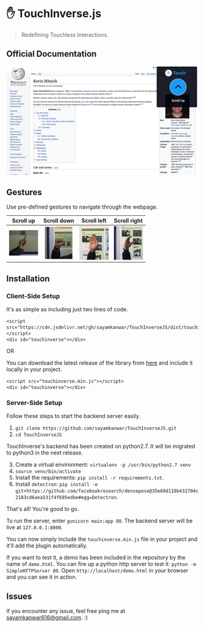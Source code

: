 # ✋ TouchInverse.js
> Redefining Touchless Interactions.

## Official Documentation

![wiki](./docs/wiki.jpg)

## Gestures

Use pre-defined gestures to navigate through the webpage.

Scroll up            |  Scroll down           |    Scroll left        |    Scroll right
:-------------------------:|:-------------------------:|:-------------------------:|:-------------------------:
![scroll_up](./docs/gesture_samples/scroll_up.jpeg)  |  ![scroll_down](./docs/gesture_samples/scroll_down.jpeg) | ![scroll_left](./docs/gesture_samples/scroll_left.jpeg) | ![scroll_right](./docs/gesture_samples/scroll_right.jpeg)


## Installation

### Client-Side Setup

It's as simple as including just two lines of code.

    <script src="https://cdn.jsdelivr.net/gh/sayamkanwar/TouchInverseJS/dist/touchinverse.min.js"></script>
    <div id="touchinverse"></div>

OR

You can download the latest release of the library from [here](https://cdn.jsdelivr.net/gh/sayamkanwar/TouchInverseJS/dist/touchinverse.min.js) and include it locally in your project.

    <script src="touchinverse.min.js"></script>
    <div id="touchinverse"></div>
    
### Server-Side Setup 

Follow these steps to start the backend server easily.

1. `git clone https://github.com/sayamkanwar/TouchInverseJS.git` 
2. `cd TouchInverseJS`

TouchInverse's backend has been created on python2.7. It will be migrated to python3 in the next release. 

3. Create a virtual environment: `virtualenv -p /usr/bin/python2.7 venv`
4. `source venv/bin/activate`
5. Install the requirements: `pip install -r requirements.txt`.
6. Install `detectron`: `pip install -e git+https://github.com/facebookresearch/densepose@35e69d110b432704c2183cd6aea531f4f695edbe#egg=Detectron`.

That's all! You're good to go.

To run the server, enter `gunicorn main:app 80`. The backend server will be live at `127.0.0.1:8000`. 

You can now simply include the `touchinverse.min.js` file in your project and it'll add the plugin automatically. 

If you want to test it, a demo has been included in the repository by the name of `demo.html`. You can fire up a python http server to test it: `python -m SimpleHTTPServer 80`. Open `http://localhost/demo.html` in your browser and you can see it in action.  

## Issues
If you encounter any issue, feel free ping me at sayamkanwar616@gmail.com. :)
